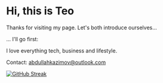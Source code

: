 # Hi, this is Teo
Thanks for visiting my page. Let's both introduce ourselves...

... I'll go first:

I love everything tech, business and lifestyle.

Contact: abdullahkazimov@outlook.com

[![GitHub Streak](https://github-readme-streak-stats.herokuapp.com?user=abdullahkazimov&theme=whatsapp-dark&hide_border=true&date_format=M%20j%5B%2C%20Y%5D)](https://git.io/streak-stats)
